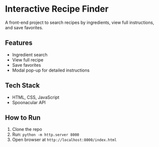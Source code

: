 # Interactive Recipe Finder

A front-end project to search recipes by ingredients, view full instructions, and save favorites.

## Features
- Ingredient search
- View full recipe
- Save favorites
- Modal pop-up for detailed instructions

## Tech Stack
- HTML, CSS, JavaScript
- Spoonacular API

## How to Run
1. Clone the repo
2. Run: `python -m http.server 8000`
3. Open browser at `http://localhost:8000/index.html`
